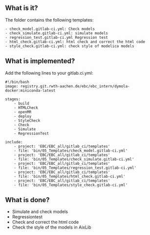 ## What is it?
The folder contains the following templates:

	- check_model.gitlab-ci.yml: Check models 
	- check_simulate.gitlab-ci.yml: simulate models 
	- regression_test.gitlab-ci.yml Regression test 
	- html_check.gitlab-ci.yml: html check and correct the html code
	- style_check.gitlab-ci.yml: check style of modelica models

## What is implemented? 
Add the following lines to your gitlab.ci.yml:
 

	#!/bin/bash
	image: registry.git.rwth-aachen.de/ebc/ebc_intern/dymola-docker:miniconda-latest

	stages:
		- build
		- HTMLCheck
		- openMR
		- deploy
		- StyleCheck
		- Check
		- Simulate
		- RegressionTest

	include:
		- project: 'EBC/EBC_all/gitlab_ci/templates'
		- file: 'bin/05_Templates/check_model.gitlab-ci.yml'
		- project: 'EBC/EBC_all/gitlab_ci/templates'
		- file: 'bin/05_Templates/check_simulate.gitlab-ci.yml'
		- project: 'EBC/EBC_all/gitlab_ci/templates'
		- file: 'bin/05_Templates/regression_test.gitlab-ci.yml'
		- project: 'EBC/EBC_all/gitlab_ci/templates'
		- file: 'bin/05_Templates/html_check.gitlab-ci.yml'
		- project: 'EBC/EBC_all/gitlab_ci/templates'
		- file: 'bin/05_Templates/style_check.gitlab-ci.yml'

## What is done?
- Simulate and check models
- Regressiontest
- Check and correct the html code
- Check the style of the models in AixLib
